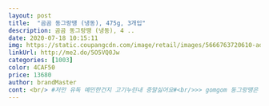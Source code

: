 ```yaml
---
layout: post 
title:  "곰곰 동그랑땡 (냉동), 475g, 3개입" 
description: 곰곰 동그랑땡 (냉동), 4 ..
date: 2020-07-18 10:15:11 
img: https://static.coupangcdn.com/image/retail/images/5666763720610-ad82edca-adf4-4e67-912f-e45ff2fec21d.jpg 
linkUrl: http://me2.do/5O5VQ0Jw 
categories: [1003] 
color: 4CAF50 
price: 13680 
author: brandMaster 
cont: <br/> #저만 유독 예민한건지 고기누린내 증말싫어요#<br/>>> gomgom 동그랑땡은 굽기 전후로 잡내가 나지 않고 깔끔해서 마음에 들었습니다.<br/><br/>>> 곰곰 동그랑땡 표면이 기름기가 있는 편이라 따로 기름 안 사용해도 잘 구워집니다.<br/><br/>>> 다진육과 속재료 식감이 뭉개지지 않아서 좋았습니다.<br/><br/>>> 동그랑땡의 기름기는 쏙 빠지고, 속은 촉촉하게 익어서 그나마 느끼하지 않더군요.<br/><br/>>> 맛 없다, 맛있다를 떠나서 금방 느끼해져서 담백한 음식이 생각나게 합니다.<br/><br/>>> 습관적으로 기름을 살짝 둘렀는데, 굽고 나서 기름 범벅이 되더군요.<br/><br/>>> 예전에 마트 파격 세일하는 동그랑땡을 구매했다가 느끼한 냄새 때문에 다 버렸던 경험이 있습니다.<br/><br/>>> 제가 크게 베어 먹는 것을 좋아하는데, 두입 정도에 동그랑땡 한 개를 먹을 수있더군요.<br/><br/>(봉지에 있는 사진보다 훨<br/><br/> - 간이 잘 되어 있습니다.<br/> 가볍게 + 맛있게 먹기 좋네요.<br/><br/><br/> - 공기가 적당히 빵빵하게 들어 있는 패키지가 깔끔합니다.<br/><br/><br/> - 굽고서 반을 가르면 고기 사이로 당근이 가장 잘 보입니다.<br/> 속재료는 나름 알찹니다.<br/><br/><br/> - 냉동 상태에서 누린내는 나지 않았습니다.<br/><br/><br/> - 동그랑땡 1개는 약 자판기 커피 종이컵 입구 크기입니다.<br/><br/> 
---
```

 
